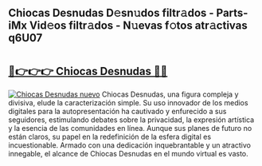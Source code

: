 ## Chiocas Desnudas D𝚎sn𝚞dos filtr𝚊dos - Parts-iMx Vid𝚎os filtr𝚊dos - N𝚞evas f𝚘tos atr𝚊ctivas q6U07

# <h2><a href="http://mbcpkp.tromn.icu/?c=Chiocas+Desnudas">🔗👉👉👉 Chiocas Desnudas 🔗🔗</a></h2>

[![Chiocas Desnudas nuevo](https://i.imgur.com/pEAQMta.gif)](http://mbcpkp.tromn.icu/?c=Chiocas+Desnudas)
Chiocas Desnudas, una figura compleja y divisiva, elude la caracterización simple. Su uso innovador de los medios digitales para la autopresentación ha cautivado y enfurecido a sus seguidores, estimulando debates sobre la privacidad, la expresión artística y la esencia de las comunidades en línea. Aunque sus planes de futuro no están claros, su papel en la redefinición de la esfera digital es incuestionable. Armado con una dedicación inquebrantable y un atractivo innegable, el alcance de Chiocas Desnudas en el mundo virtual es vasto.
